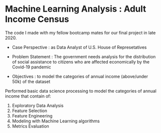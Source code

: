# Machine Learning Analysis : Adult Income Census

The code I made with my fellow bootcamp mates for our final project in late 2020.


- Case Perspective : as Data Analyst of U.S. House of Represetatives

- Problem Statement : The government needs analysis for the distribution of social assistance to citizens who are affected economically by the Covid-19 pandemic

- Objectives : to model the categories of annual income (above/under 50k) of the dataset

Performed basic data science processing to model the categories of annual income that contain of:
1. Exploratory Data Analysis
2. Feature Selection
3. Feature Engineering
4. Modeling with Machine Learning algorithms
5. Metrics Evaluation
